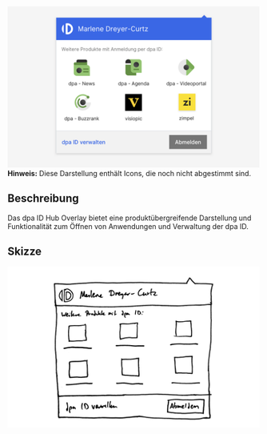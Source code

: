 ![](HubOverlay.png)
**Hinweis:**
Diese Darstellung enthält Icons, die noch nicht abgestimmt sind.

## Beschreibung
Das dpa ID Hub Overlay bietet eine produktübergreifende Darstellung und Funktionalität zum Öffnen von Anwendungen und Verwaltung der dpa ID.

## Skizze
![](Scribble.png)
